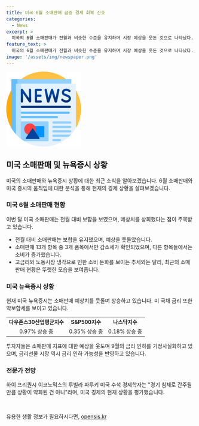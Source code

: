 ```yaml
---
title: 미국 6월 소매판매 급증 경제 회복 신호
categories:
  - News
excerpt: >
  미국의 6월 소매판매가 전월과 비슷한 수준을 유지하며 시장 예상을 웃돈 것으로 나타났다. 이는 고금리와 노동시장 냉각에도 불구하고 미 경제가 여전히 버티고 있다는 신호로 여겨져 연착륙 기대감이 고조되고 있다. 소매판매 중 자동차와 휘발유를 제외한 부분은 증가세를 보였으며, 이는 미 경제가 안정세를 유지하고 있다는 증거로 여겨진다. 이에 투자자들은 9월의 금리 인하를 기정했고, 이에 뉴욕증시는 상승하고 있다. 실제로, 연방기금 금리선물 시장은 9월 연방공개시장위원회(FOMC)에서 금리를 0.25%포인트 이상 내릴 가능성을 100% 반영 중이다.
feature_text: >
  미국의 6월 소매판매가 전월과 비슷한 수준을 유지하며 시장 예상을 웃돈 것으로 나타났다. 이는 고금리와 노동시장 냉각에도 불구하고 미 경제가 여전히 버티고 있다는 신호로 여겨져 연착륙 기대감이 고조되고 있다. 소매판매 중 자동차와 휘발유를 제외한 부분은 증가세를 보였으며, 이는 미 경제가 안정세를 유지하고 있다는 증거로 여겨진다. 이에 투자자들은 9월의 금리 인하를 기정했고, 이에 뉴욕증시는 상승하고 있다. 실제로, 연방기금 금리선물 시장은 9월 연방공개시장위원회(FOMC)에서 금리를 0.25%포인트 이상 내릴 가능성을 100% 반영 중이다.
image: '/assets/img/newspaper.png'
---
```


<p><img src="/assets/img/newspaper.png" alt="kimp 속보" /></p>

<h2 data-ke-size="size26">미국 소매판매 및 뉴욕증시 상황</h2>

<p data-ke-size="size16">미국의 소매판매와 뉴욕증시 상황에 대한 최근 소식을 알아보겠습니다. 6월 소매판매와 미국 증시의 움직임에 대한 분석을 통해 현재의 경제 상황을 살펴보겠습니다.</p>

<h3>미국 6월 소매판매 현황</h3>

<p data-ke-size="size16">이번 달 미국 소매판매는 전월 대비 보합을 보였으며, 예상치를 상회했다는 점이 주목받고 있습니다.</p>

<ul>
    <li>전월 대비 소매판매는 보합을 유지했으며, 예상을 웃돌았습니다.</li>
    <li>소매판매 13개 항목 중 3개 품목에서만 감소세가 확인되었으며, 다른 항목들에서는 소비가 증가했습니다.</li>
    <li>고금리와 노동시장 냉각으로 인한 소비 둔화를 보이는 추세와는 달리, 최근의 소매판매 현황은 뚜렷한 모습을 보여줍니다.</li>
</ul>

<h3>미국 뉴욕증시 상황</h3>

<p data-ke-size="size16">현재 미국 뉴욕증시는 소매판매 예상치를 웃돌며 상승하고 있습니다. 미 국채 금리 또한 약보합세를 보이고 있습니다.</p>

<table>
    <tr>
        <td style="text-align: center; height: 17px;"><b>다우존스30산업평균지수</b></td>
        <td style="text-align: center; height: 17px;"><b>S&P500지수</b></td>
        <td style="text-align: center; height: 17px;"><b>나스닥지수</b></td>
    </tr>
    <tr>
        <td style="text-align: center; height: 17px;">0.97% 상승 중</td>
        <td style="text-align: center; height: 17px;">0.35% 상승 중</td>
        <td style="text-align: center; height: 17px;">0.18% 상승 중</td>
    </tr>
</table>

<p data-ke-size="size16">투자자들은 소매판매 지표에 대한 예상을 웃도며 9월의 금리 인하를 기정사실화하고 있으며, 금리선물 시장 역시 금리 인하 가능성을 반영하고 있습니다.</p>

<h3>전문가 전망</h3>

<p data-ke-size="size16">하이 프리퀀시 이코노믹스의 루빌라 파루키 미국 수석 경제학자는 "경기 침체로 간주될 만큼 상황이 약화된 건 아니"라며, 미국 경제의 현재 상황을 평가했습니다.</p>

<p data-ke-size="size16">&nbsp;</p>
유용한 생활 정보가 필요하시다면, <a href="https://opensis.kr" rel="dofollow">opensis.kr</a>



